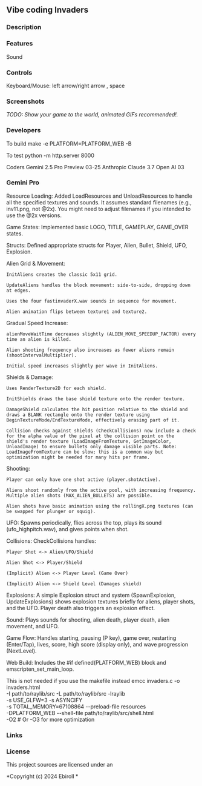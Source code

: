 ## Vibe coding Invaders

### Description



### Features

Sound
### Controls

Keyboard/Mouse:
left arrow/right arrow , space

### Screenshots

_TODO: Show your game to the world, animated GIFs recommended!._

### Developers

To build
make -e PLATFORM=PLATFORM_WEB -B

To test
python -m http.server 8000

Coders
Gemini 2.5 Pro Preview 03-25
Anthropic Claude 3.7
Open AI 03


### Gemini Pro

Resource Loading: Added LoadResources and UnloadResources to handle all the specified textures and sounds. It assumes standard filenames (e.g., inv11.png, not @2x). You might need to adjust filenames if you intended to use the @2x versions.

Game States: Implemented basic LOGO, TITLE, GAMEPLAY, GAME_OVER states.

Structs: Defined appropriate structs for Player, Alien, Bullet, Shield, UFO, Explosion.

Alien Grid & Movement:

    InitAliens creates the classic 5x11 grid.

    UpdateAliens handles the block movement: side-to-side, dropping down at edges.

    Uses the four fastinvaderX.wav sounds in sequence for movement.

    Alien animation flips between texture1 and texture2.

Gradual Speed Increase:

    alienMoveWaitTime decreases slightly (ALIEN_MOVE_SPEEDUP_FACTOR) every time an alien is killed.

    Alien shooting frequency also increases as fewer aliens remain (shootIntervalMultiplier).

    Initial speed increases slightly per wave in InitAliens.

Shields & Damage:

    Uses RenderTexture2D for each shield.

    InitShields draws the base shield texture onto the render texture.

    DamageShield calculates the hit position relative to the shield and draws a BLANK rectangle onto the render texture using BeginTextureMode/EndTextureMode, effectively erasing part of it.

    Collision checks against shields (CheckCollisions) now include a check for the alpha value of the pixel at the collision point on the shield's render texture (LoadImageFromTexture, GetImageColor, UnloadImage) to ensure bullets only damage visible parts. Note: LoadImageFromTexture can be slow; this is a common way but optimization might be needed for many hits per frame.

Shooting:

    Player can only have one shot active (player.shotActive).

    Aliens shoot randomly from the active pool, with increasing frequency. Multiple alien shots (MAX_ALIEN_BULLETS) are possible.

    Alien shots have basic animation using the rollingX.png textures (can be swapped for plunger or squig).

UFO: Spawns periodically, flies across the top, plays its sound (ufo_highpitch.wav), and gives points when shot.

Collisions: CheckCollisions handles:

    Player Shot <-> Alien/UFO/Shield

    Alien Shot <-> Player/Shield

    (Implicit) Alien <-> Player Level (Game Over)

    (Implicit) Alien <-> Shield Level (Damages shield)

Explosions: A simple Explosion struct and system (SpawnExplosion, UpdateExplosions) shows explosion textures briefly for aliens, player shots, and the UFO. Player death also triggers an explosion effect.

Sound: Plays sounds for shooting, alien death, player death, alien movement, and UFO.

Game Flow: Handles starting, pausing (P key), game over, restarting (Enter/Tap), lives, score, high score (display only), and wave progression (NextLevel).

Web Build: Includes the #if defined(PLATFORM_WEB) block and emscripten_set_main_loop.

This is not needed if you use the makefile instead
emcc invaders.c -o invaders.html \
     -I path/to/raylib/src -L path/to/raylib/src -lraylib \
     -s USE_GLFW=3 -s ASYNCIFY \
     -s TOTAL_MEMORY=67108864 --preload-file resources \
     -DPLATFORM_WEB --shell-file path/to/raylib/src/shell.html \
     -O2 # Or -O3 for more optimization




### Links


### License

This project sources are licensed under an 

*Copyright (c) 2024 Ebiroll *
